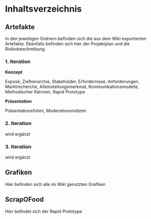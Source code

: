 # **Inhaltsverzeichnis**

## Artefakte
In den jeweiligen Ordnern befinden sich die aus dem Wiki exportierten Artefakte.
Ebenfalls befinden sich hier der Projektplan und die Risikobeschreibung.

### 1. Iteration

**Konzept**

Exposé, Zielhierarchie, Stakeholder, Erfordernisse, Anforderungen, Marktrecherche,  Alleinstellungsmerkmal, Kommunikationsmodelle, Methodischer Rahmen, Rapid Prototype

**Präsentation**

Präsentationsfolien, Moderationsnotizen

### 2. Iteration

wird ergänzt

### 3. Iteration

wird ergänzt

## Grafiken
Hier befinden sich alle im Wiki genutzten Grafiken

## ScrapOFood
Hier befindet sich der Rapid Prototype
